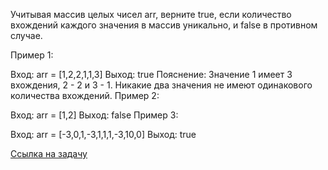 Учитывая массив целых чисел arr, верните true, если количество вхождений каждого значения в массив уникально, и false в противном случае.



Пример 1:

Вход: arr = [1,2,2,1,1,3]
Выход: true
Пояснение: Значение 1 имеет 3 вхождения, 2 - 2 и 3 - 1. Никакие два значения не имеют одинакового количества вхождений.
Пример 2:

Вход: arr = [1,2]
Выход: false
Пример 3:

Вход: arr = [-3,0,1,-3,1,1,1,-3,10,0]
Выход: true

[Ссылка на задачу](https://leetcode.com/problems/unique-number-of-occurrences/description/)